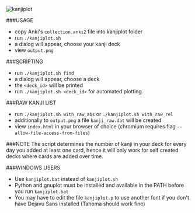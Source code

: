 ![](http://moc.sirtetris.com/kanjiplot.gif "kanjiplot")

###USAGE
- copy Anki's `collection.anki2` file into kanjiplot folder
- run `./kanjiplot.sh`
- a dialog will appear, choose your kanji deck
- view `output.png`


###SCRIPTING
- run `./kanjiplot.sh find`
- a dialog will appear, choose a deck
- the `<deck_id>` will be printed
- run `./kanjiplot.sh <deck_id>` for automated plotting


###RAW KANJI LIST
- run `./kanjiplot.sh with_raw_abs` or `./kanjiplot.sh with_raw_rel`
- additionally to `output.png` a file `kanji_raw.dat` will be created
- view `index.html` in your browser of choice (chromium requires flag `--allow-file-access-from-files`)


###NOTE
The script determines the number of kanji in your deck for every day you added at least one card, hence it will only work for self created decks where cards are added over time.


###WINDOWS USERS
- Use `kanjiplot.bat` instead of `kanjiplot.sh`
- Python and gnuplot must be installed and available in the PATH before you run `kanjiplot.bat`
- You may have to edit the file `kanjiplot.p` to use another font if you don't have Dejavu Sans installed (Tahoma should work fine)
